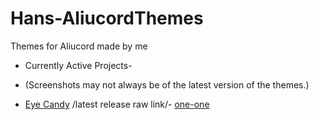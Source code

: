 # Hans-AliucordThemes
Themes for Aliucord made by me
* Currently Active Projects- 
* (Screenshots may not always be of the latest version of the themes.)

* [Eye Candy](https://media.discordapp.net/attachments/872196085916008460/872552364094132224/Screenshot_2021-08-04-01-08-11-094_com.aliucord-01.jpeg) /latest release raw link/- [one-one](https://raw.githubusercontent.com/ItsHanibee/Hans-AliucordThemes/main/(Eye%20Candy)%20release%20one-one.json)

